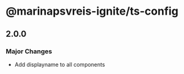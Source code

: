 # @marinapsvreis-ignite/ts-config

## 2.0.0

### Major Changes

- Add displayname to all components
